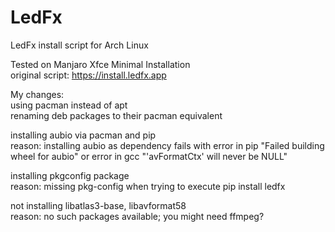 # LedFx
LedFx install script for Arch Linux

Tested on Manjaro Xfce Minimal Installation<br>
original script: https://install.ledfx.app

My changes:<br>
  using pacman instead of apt<br>
  renaming deb packages to their pacman equivalent
  
  installing aubio via pacman and pip<br>
    reason: installing aubio as dependency fails with error in pip "Failed building wheel for aubio" or error in gcc "'avFormatCtx' will never be NULL"
  
  installing pkgconfig package<br>
    reason: missing pkg-config when trying to execute pip install ledfx<br>
  
  not installing libatlas3-base, libavformat58<br>
    reason: no such packages available; you might need ffmpeg?
  
